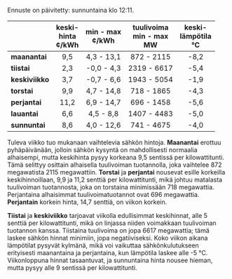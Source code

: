 Ennuste on päivitetty: sunnuntaina klo 12:11.

|             | keski-<br>hinta<br>¢/kWh | min - max<br>¢/kWh | tuulivoima<br>min - max<br>MW | keski-<br>lämpötila<br>°C |
|:------------|:----------------:|:----------------:|:-------------:|:-------------:|
| **maanantai** | 9,5              | 4,3 - 13,1       | 872 - 2115    | -8,2          |
| **tiistai**   | 2,3              | -0,0 - 4,3       | 2319 - 6617   | -5,4          |
| **keskiviikko**| 3,7              | -0,7 - 6,6       | 1943 - 5054   | -1,9          |
| **torstai**   | 9,9              | 4,7 - 14,8       | 718 - 1865    | -4,3          |
| **perjantai** | 11,2             | 6,9 - 14,7       | 696 - 1458    | -5,6          |
| **lauantai**  | 6,6              | 4,5 - 8,8        | 1407 - 4483   | -5,0          |
| **sunnuntai** | 8,6              | 4,0 - 12,6       | 741 - 4675    | -4,0          |

Tuleva viikko tuo mukanaan vaihtelevia sähkön hintoja. **Maanantai** erottuu pyhäpäivänään, jolloin sähkön kysyntä on mahdollisesti normaalia alhaisempi, mutta keskihinta pysyy korkeana 9,5 sentissä per kilowattitunti. Tämä selittyy osittain alhaisella tuulivoiman tuotannolla, joka vaihtelee 872 megawatista 2115 megawattiin. **Torstai** ja **perjantai** nousevat esille korkeilla keskihinnoillaan, 9,9 ja 11,2 senttiä per kilowattitunti, mikä johtuu matalasta tuulivoiman tuotannosta, joka on torstaina minimissään 718 megawattia. Perjantaina alhaisimmat tuulivoimatuotannot ovat 696 megawattia. **Perjantain** korkein hinta, 14,7 senttiä, on viikon korkein.

**Tiistai** ja **keskiviikko** tarjoavat viikolla edullisimmat keskihinnat, alle 5 senttiä per kilowattitunti, mikä on linjassa niiden voimakkaan tuulivoiman tuotannon kanssa. Tiistaina tuulivoima on jopa 6617 megawattia; tämä laskee sähkön hinnat minimiin, jopa negatiiviseksi. Koko viikon aikana lämpötilat pysyvät kylmänä, mikä voi vaikuttaa sähkönkulutukseen erityisesti maanantaina ja perjantaina, kun lämpötila laskee alle -5 °C. Viikonloppuna hinnat tasaantuvat, ja sunnuntaina hinta nousee hieman, mutta pysyy alle 9 sentissä per kilowattitunti.